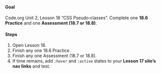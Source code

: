 #### Goal

Code.org Unit 2, Lesson 18 “CSS Pseudo‑classes”. Complete one **18.6 Practice** and one **Assessment (18.7 or 18.8)**.

#### Steps

1. Open Lesson 18.
2. Finish any one 18.6 Practice.
3. Finish any one Assessment (18.7 or 18.8).
4. If time remains, add `:hover` and `:active` states to your **Lesson 17 site’s nav links** and test.
